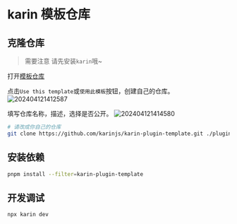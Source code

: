 # karin 模板仓库


## 克隆仓库

> 需要注意 请先安装`karin`哦~

打开[模板仓库](https://github.com/KarinJS/karin-plugin-template)

点击`Use this template`或`使用此模板`按钮，创建自己的仓库。
![202404121412587](https://cdn.jsdelivr.net/gh/Zyy955/imgs/img/202404121412587.png)

填写仓库名称，描述，选择是否公开。
![202404121414580](https://cdn.jsdelivr.net/gh/Zyy955/imgs/img/202404121414580.png)

```bash
# 请改成你自己的仓库
git clone https://github.com/karinjs/karin-plugin-template.git ./plugins/karin-plugin-template
```

## 安装依赖

```bash
pnpm install --filter=karin-plugin-template
```

## 开发调试

```bash
npx karin dev
```
